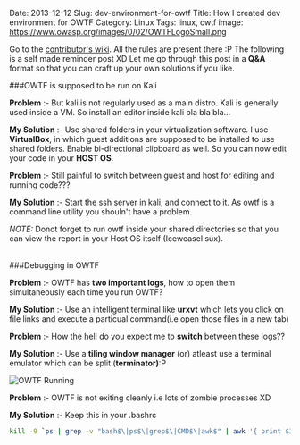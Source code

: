 Date: 2013-12-12
Slug: dev-environment-for-owtf
Title: How I created dev environment for OWTF
Category: Linux
Tags: linux, owtf
image: https://www.owasp.org/images/0/02/OWTFLogoSmall.png

Go to the [contributor's wiki](https://github.com/7a/owtf/wiki/Contributor%27s-README). All the rules are present there :P
The following is a self made reminder post XD
Let me go through this post in a **Q&A** format so that you can craft up your own solutions if you like.

###OWTF is supposed to be run on Kali


**Problem** :- But kali is not regularly used as a main distro. Kali
is generally used inside a VM. So install an editor inside kali bla bla
bla...

**My Solution** :- Use shared folders in your virtualization software. I use **VirtualBox**,
 in which guest additions are supposed to be installed to use shared
folders. Enable bi-directional clipboard as well. So you can now edit
your code in your **HOST OS**.


**Problem** :- Still painful to switch between guest and host for editing and running code???

**My Solution** :- Start the ssh server in kali, and connect to it. As owtf is a command line utility you shouln't have a problem.


*NOTE:* Donot forget to run owtf inside your shared directories so that you can view the report in your Host OS itself (Iceweasel sux).

</br>
###Debugging in OWTF


**Problem** :- OWTF has **two important logs**, how to open them simultaneously each time you run OWTF?

**My Solution** :- Use an intelligent terminal like **urxvt** which lets you click on file links and execute a particual command(i.e open those files in a new tab)



**Problem** :- How the hell do you expect me to **switch** between these logs??

**My Solution** :- Use a **tiling window manager** (or) atleast use a terminal emulator which can be split (**terminator)**:P

![OWTF Running](http://i43.tinypic.com/2mfi6q8.jpg)

**Problem** :- OWTF is not exiting cleanly i.e lots of zombie processes XD

**My Solution** :- Keep this in your .bashrc

```bash
kill -9 `ps | grep -v "bash$\|ps$\|grep$\|CMD$\|awk$" | awk '{ print $1 }'
```
